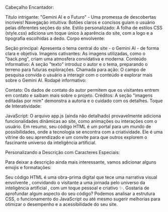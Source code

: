 Cabeçalho Encantador:

Título intrigante: "Gemini AI e o Futuro" - Uma promessa de descobertas incríveis!
Navegação intuitiva: Botões claros e concisos guiam o usuário pelas diferentes seções do site.
Estilo personalizado: A folha de estilos CSS (style.css) adiciona um toque único à aparência do site, com a logo e a tipografia escolhidas a dedo.
Corpo envolvente:

Seção principal: Apresenta o tema central do site - o Gemini AI - de forma clara e objetiva.
Imagens cativantes: As imagens utilizadas, como o "back.png", criam uma atmosfera convidativa e moderna.
Conteúdo informativo: A seção "texto" introduz o autor e o tema, preparando o terreno para futuras explorações.
Chamada para ação: O campo de pesquisa convida o usuário a interagir com o conteúdo e explorar mais sobre o Gemini AI.
Rodapé informativo:

Contato: Os dados de contato do autor permitem que os visitantes entrem em contato e saibam mais sobre o projeto.
Créditos: A seção "imagens editadas por mim" demonstra a autoria e o cuidado com os detalhes.
Toque de Interatividade:

JavaScript: O arquivo app.js (ainda não detalhado) provavelmente adiciona funcionalidades dinâmicas ao site, como animações ou interações com o usuário.
Em resumo, seu código HTML é um portal para um mundo de possibilidades, onde a tecnologia se encontra com a criatividade. Ele é uma vitrine do seu aprendizado e um convite para que outros explorem o fascinante universo da inteligência artificial.

Personalizando a Descrição com Caracteres Especiais:

Para deixar a descrição ainda mais interessante, vamos adicionar alguns emojis e formatações:

Seu código HTML é uma obra-prima digital que tece uma narrativa visual envolvente , convidando o visitante a uma jornada pelo universo da inteligência artificial , com um toque pessoal e criativo ✨.
Gostaria de aprofundar algum aspecto do seu código? Podemos analisar a estrutura CSS, o funcionamento do JavaScript ou até mesmo sugerir melhorias para otimizar o desempenho e a acessibilidade do seu site.
